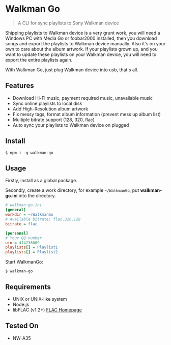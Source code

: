 # Walkman Go

> A CLI for sync playlists to Sony Walkman device

Shipping playlists to Walkman device is a very grunt work, you will need a Windows PC with Media Go or foobar2000 installed, then you download songs and export the playlists to Walkman device manually. Also it's on your own to care about the album artwork. If your playlists grown up, and you want to update these playlists on your Walkman device, you will need to export the entire playlists again.

With Walkman Go, just plug Walkman device into usb, that's all.

## Features

* Download Hi-Fi music, payment required music, unavailable music
* Sync online playlists to local disk
* Add High-Resolution album artwork
* Fix messy tags, format album information (prevent mess up album list)
* Multiple bitrate support (128, 320, flac)
* Auto sync your playlists to Walkman device on plugged

## Install

```
$ npm i -g walkman-go
```

## Usage

Firstly, install as a global package.

Secondly, create a work directory, for example `~/WalkmanGo`, put **walkman-go.ini** into the directory.

```ini
# walkman-go.ini
[general]
workdir = ~/WalkmanGo
# Available bitrate: flac,320,128
bitrate = flac

[personal]
# Your QQ number
uin = 414236069
playlists[] = Playlist1
playlists[] = Playlist2
```

Start WalkmanGo:

```
$ walkman-go
```

## Requirements

* UNIX or UNIX-like system
* Node.js
* libFLAC (v1.2+) [FLAC Homepage](https://xiph.org/flac/index.html)

## Tested On

* NW-A35
